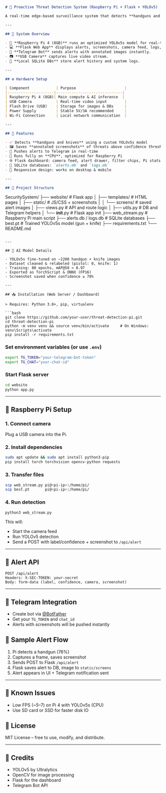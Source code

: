 ```markdown
# 🔐 Proactive Threat Detection System (Raspberry Pi + Flask + YOLOv5)

A real-time edge-based surveillance system that detects **handguns and knives**, saves annotated screenshots, logs alerts, and sends instant push notifications via **Telegram** — all powered by **YOLOv5**, a **Flask web dashboard**, and a **Raspberry Pi 4**.

---

## 📸 System Overview

- 🧠 **Raspberry Pi 4 (8GB)** runs an optimized YOLOv5s model for real-time weapon detection.
- 💻 **Flask Web App** displays alerts, screenshots, camera feed, logs, and system metrics.
- 🔔 **Telegram Bot** sends alerts with annotated images instantly.
- 📷 **USB Camera** captures live video stream.
- 💾 **Local SQLite DBs** store alert history and system logs.

---

## ⚙️ Hardware Setup

| Component            | Purpose                      |
|---------------------|------------------------------|
| Raspberry Pi 4 (8GB)| Main compute & AI inference  |
| USB Camera           | Real-time video input        |
| Flash Drive (USB)    | Storage for images & DBs     |
| Power Supply         | Stable 5V/3A recommended     |
| Wi-Fi Connection     | Local network communication  |

---

## 🚀 Features

- ✅ Detects **handguns and knives** using a custom YOLOv5s model
- 🖼️ Saves **annotated screenshots** of threats above confidence threshold
- 📡 Pushes alerts to Telegram in real-time
- 🧠 Runs fully on **CPU**, optimized for Raspberry Pi
- 🌐 Flask dashboard: camera feed, alert drawer, filter chips, Pi stats, logs
- 📁 SQLite databases: `alerts.db` and `logs.db`
- 📲 Responsive design: works on desktop & mobile

---

## 🧱 Project Structure

```

SecuritySystem/
├── website/                   # Flask app
│   ├── templates/             # HTML pages
│   ├── static/                # JS/CSS + screenshots
│   │   └── screens/           # saved alert images
│   ├── views.py               # API and route logic
│   ├── utils.py               # DB and Telegram helpers
│   └── **init**.py            # Flask app init
├── web\_stream.py              # Raspberry Pi main script
├── alerts.db / logs.db        # SQLite databases
├── best.pt                    # Trained YOLOv5s model (gun + knife)
├── requirements.txt
└── README.md

````

---

## 🧪 AI Model Details

- YOLOv5s fine-tuned on ~2200 handgun + knife images
- Dataset cleaned & relabeled (pistol: 0, knife: 1)
- Training: 80 epochs, mAP@50 ≈ 0.97
- Exported as TorchScript & ONNX (FP16)
- Screenshot saved when confidence ≥ 70%

---

## 📥 Installation (Web Server / Dashboard)

> Requires: Python 3.8+, pip, virtualenv

```bash
git clone https://github.com/your-user/threat-detection-pi.git
cd threat-detection-pi
python -m venv venv && source venv/bin/activate     # On Windows: venv\Scripts\activate
pip install -r requirements.txt
````

### Set environment variables (or use `.env`)

```bash
export TG_TOKEN="your-telegram-bot-token"
export TG_CHAT="your-chat-id"
```

### Start Flask server

```bash
cd website
python app.py
```

---

## 🤖 Raspberry Pi Setup

### 1. Connect camera

Plug a USB camera into the Pi.

### 2. Install dependencies

```bash
sudo apt update && sudo apt install python3-pip
pip install torch torchvision opencv-python requests
```

### 3. Transfer files

```bash
scp web_stream.py pi@<pi-ip>:/home/pi/
scp best.pt       pi@<pi-ip>:/home/pi/
```

### 4. Run detection

```bash
python3 web_stream.py
```

This will:

* Start the camera feed
* Run YOLOv5 detection
* Send a POST with label/confidence + screenshot to `/api/alert`

---

## 📡 Alert API

```http
POST /api/alert
Headers: X-SEC-TOKEN: your-secret
Body: form-data (label, confidence, camera, screenshot)
```

---

## 💬 Telegram Integration

* Create bot via [@BotFather](https://t.me/BotFather)
* Get your `TG_TOKEN` and `chat_id`
* Alerts with screenshots will be pushed instantly



## 🧾 Sample Alert Flow

1. Pi detects a handgun (76%)
2. Captures a frame, saves screenshot
3. Sends POST to Flask `/api/alert`
4. Flask saves alert to DB, image to `static/screens`
5. Alert appears in UI + Telegram notification sent

---

## 🐛 Known Issues

* Low FPS (\~5–7) on Pi 4 with YOLOv5s (CPU)
* Use SD card or SSD for faster disk IO


## 📜 License

MIT License – free to use, modify, and distribute.

---

## 🙌 Credits

* YOLOv5 by Ultralytics
* OpenCV for image processing
* Flask for the dashboard
* Telegram Bot API

```


